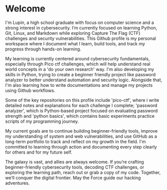# Welcome 
I'm Lupin, a high school graduate with focus on computer science and a strong interest in cybersecurity. I’m currently focused on learning Python, Git, Linux, and Markdown while exploring Capture The Flag (CTF) challenges and security vulnerabilities. This Github profile is my personal workspace where I document what I learn, build tools, and track my progress through hands-on learning.
  
My learning is currently centered around cybersecurity fundamentals, especially through Pico ctf challenges, which will help understand real world concepts in a 'do your own research' way. I'm also developing my skills in Python, trying to create a beginner friendly project like password analyzer to better understand automation and security logic. Alongside that, I'm also learning how to write documentations and manage my projects using Github workflows.

Some of the key repositories on this profile include 'pico-ctf', where i write detailed notes and explanations for each challenge I complete; 'password analyzer', which is Python-based project focused on evaluating password strength and 'python basics', which contains basic experiments practice scripts of my programming journey.

My current goals are to continue building beginner-friendly tools, improve my understanding of system and web vulnerabilities, and use GitHub as a long-term portfolio to track and reflect on my growth in the field. I'm committed to learning through action and documenting every step clearly for others and for my future self.


The galaxy is vast, and allies are always welcome. If you’re crafting beginner-friendly cybersecurity tools, decoding CTF challenges, or exploring the learning path, reach out or grab a copy of my code. Together, we’ll conquer the digital frontier. May the Force guide our hacking adventures.
